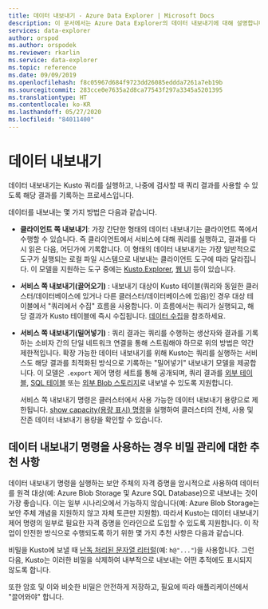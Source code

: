 ```yaml
---
title: 데이터 내보내기 - Azure Data Explorer | Microsoft Docs
description: 이 문서에서는 Azure Data Explorer의 데이터 내보내기에 대해 설명합니다.
services: data-explorer
author: orspod
ms.author: orspodek
ms.reviewer: rkarlin
ms.service: data-explorer
ms.topic: reference
ms.date: 09/09/2019
ms.openlocfilehash: f8c05967d684f9723dd26085eddda7261a7eb19b
ms.sourcegitcommit: 283cce0e7635a2d8ca77543f297a3345a5201395
ms.translationtype: HT
ms.contentlocale: ko-KR
ms.lasthandoff: 05/27/2020
ms.locfileid: "84011400"
---
```

# <a name="data-export"></a>데이터 내보내기

데이터 내보내기는 Kusto 쿼리를 실행하고, 나중에 검사할 때 쿼리 결과를 사용할 수 있도록 해당 결과를 기록하는 프로세스입니다.

데이터를 내보내는 몇 가지 방법은 다음과 같습니다.

* **클라이언트 쪽 내보내기**: 가장 간단한 형태의 데이터 내보내기는 클라이언트 쪽에서 수행할 수 있습니다. 즉 클라이언트에서 서비스에 대해 쿼리를 실행하고, 결과를 다시 읽은 다음, 어딘가에 기록합니다. 이 형태의 데이터 내보내기는 가장 일반적으로 도구가 실행되는 로컬 파일 시스템으로 내보내는 클라이언트 도구에 따라 달라집니다. 이 모델을 지원하는 도구 중에는 [Kusto.Explorer](../../tools/kusto-explorer.md), [웹 UI](../../../web-query-data.md) 등이 있습니다.

* **서비스 쪽 내보내기(끌어오기)** : 내보내기 대상이 Kusto 테이블(쿼리와 동일한 클러스터/데이터베이스에 있거나 다른 클러스터/데이터베이스에 있음)인 경우 대상 테이블에서 "쿼리에서 수집" 흐름을 사용합니다. 이 흐름에서는 쿼리가 실행되고, 해당 결과가 Kusto 테이블에 즉시 수집됩니다. [데이터 수집](../../../ingest-data-overview.md)을 참조하세요.



* **서비스 쪽 내보내기(밀어넣기)** : 쿼리 결과는 쿼리를 수행하는 생산자와 결과를 기록하는 소비자 간의 단일 네트워크 연결을 통해 스트림해야 하므로 위의 방법은 약간 제한적입니다. 확장 가능한 데이터 내보내기를 위해 Kusto는 쿼리를 실행하는 서비스도 해당 결과를 최적화된 방식으로 기록하는 "밀어넣기" 내보내기 모델을 제공합니다. 이 모델은 `.export` 제어 명령 세트를 통해 공개되며, 쿼리 결과를 [외부 테이블](export-data-to-an-external-table.md), [SQL 테이블](export-data-to-sql.md) 또는 [외부 Blob 스토리지](export-data-to-storage.md)로 내보낼 수 있도록 지원합니다.
  
  서비스 쪽 내보내기 명령은 클러스터에서 사용 가능한 데이터 내보내기 용량으로 제한됩니다. 
  [show capacity(용량 표시) 명령](../../management/diagnostics.md#show-capacity)을 실행하여 클러스터의 전체, 사용 및 잔존 데이터 내보내기 용량을 확인할 수 있습니다.

## <a name="recommendations-for-secret-management-when-using-data-export-commands"></a>데이터 내보내기 명령을 사용하는 경우 비밀 관리에 대한 추천 사항

데이터 내보내기 명령을 실행하는 보안 주체의 자격 증명을 암시적으로 사용하여 데이터를 원격 대상(예: Azure Blob Storage 및 Azure SQL Database)으로 내보내는 것이 가장 좋습니다. 이는 일부 시나리오에서 가능하지 않습니다(예: Azure Blob Storage는 보안 주체 개념을 지원하지 않고 자체 토큰만 지원함). 따라서 Kusto는 데이터 내보내기 제어 명령의 일부로 필요한 자격 증명을 인라인으로 도입할 수 있도록 지원합니다. 이 작업이 안전한 방식으로 수행되도록 하기 위한 몇 가지 추천 사항은 다음과 같습니다.

비밀을 Kusto에 보낼 때 [난독 처리된 문자열 리터럴](../../query/scalar-data-types/string.md#obfuscated-string-literals)(예: `h@"..."`)을 사용합니다.
그런 다음, Kusto는 이러한 비밀을 삭제하여 내부적으로 내보내는 어떤 추적에도 표시되지 않도록 합니다.

또한 암호 및 이와 비슷한 비밀은 안전하게 저장하고, 필요에 따라 애플리케이션에서 "끌어와야" 합니다.

